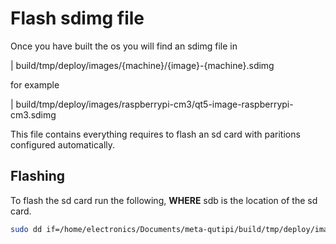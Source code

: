 # Flash sdimg file

Once you have built the os you will find an sdimg file in

| build/tmp/deploy/images/{machine}/{image}-{machine}.sdimg

for example

| build/tmp/deploy/images/raspberrypi-cm3/qt5-image-raspberrypi-cm3.sdimg

This file contains everything requires to flash an sd card with paritions configured automatically.

## Flashing

To flash the sd card run the following, **WHERE** sdb is the location of the sd card.

```bash
sudo dd if=/home/electronics/Documents/meta-qutipi/build/tmp/deploy/images/raspberrypi-cm3/qt5-image-raspberrypi-cm3.sdimg of=/dev/sdb bs=1M && sudo sync
```

